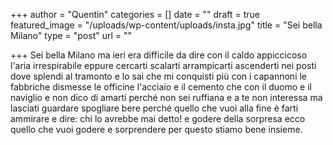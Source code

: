 +++
author = "Quentin"
categories = []
date = ""
draft = true
featured_image = "/uploads/wp-content/uploads/insta.jpg"
title = "Sei bella Milano"
type = "post"
url = ""

+++
Sei bella Milano ma ieri era difficile da dire con il caldo appiccicoso l'aria irrespirabile eppure cercarti scalarti arrampicarti ascenderti nei posti dove splendi al tramonto e lo sai che mi conquisti più con i capannoni le fabbriche dismesse le officine l'acciaio e il cemento che con il duomo e il naviglio e non dico di amarti perché non sei ruffiana e a te non interessa ma lasciati guardare spogliare bere perché quello che vuoi alla fine è farti ammirare e dire: chi lo avrebbe mai detto! e godere della sorpresa ecco quello che vuoi godere e sorprendere per questo stiamo bene insieme.